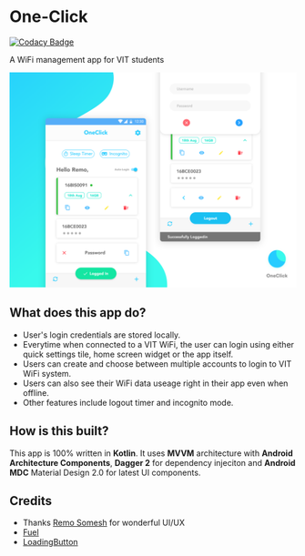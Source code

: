 # One-Click

[![Codacy Badge](https://api.codacy.com/project/badge/Grade/09f83c48ab694c32b858d895339f2323)](https://app.codacy.com/app/yoyaswant/One-Click?utm_source=github.com&utm_medium=referral&utm_content=MINOSai/One-Click&utm_campaign=Badge_Grade_Dashboard)

A WiFi management app for VIT students 



![](./assets/oneclick.png)



## What does this app do?

- User's login credentials are stored locally. 
- Everytime when connected to a VIT WiFi, the user can login using either quick settings tile, home screen widget or the app itself. 
- Users can create and choose between multiple accounts to login to VIT WiFi system.
- Users can also see their WiFi data useage right in their app even when offline. 
- Other features include logout timer and incognito mode.



## How is this built?

This app is 100% written in **Kotlin**. It uses **MVVM** architecture with **Android Architecture Components**, **Dagger 2** for dependency injeciton and **Android MDC** Material Design 2.0 for latest UI components. 



## Credits

- Thanks [Remo Somesh](https://www.uplabs.com/k_s_somesh11) for wonderful UI/UX
- [Fuel](https://github.com/kittinunf/Fuel)
- [LoadingButton](https://github.com/leandroBorgesFerreira/LoadingButtonAndroid)